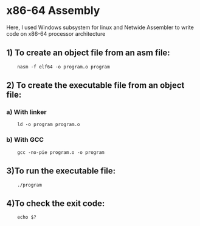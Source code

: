# x86-64 Assembly
Here, I used Windows subsystem for linux and Netwide Assembler to write code on x86-64 processor architecture

## 1) To create an object file from an asm file:
        nasm -f elf64 -o program.o program

## 2) To create the executable file from an object file:
### a) With linker
        ld -o program program.o
### b) With GCC
        gcc -no-pie program.o -o program

## 3)To run the executable file:
        ./program

## 4)To check the exit code:
        echo $?
